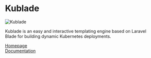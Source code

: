 # Kublade

![Kublade](https://kublade.org/img/logo-full-color.svg)

Kublade is an easy and interactive templating engine based on Laravel Blade for building dynamic Kubernetes deployments.

[Homepage](https://kublade.org)  
[Documentation](https://kublade.org/docs/intro)
